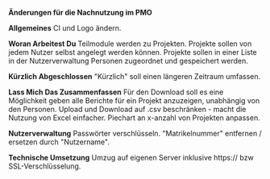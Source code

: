 **Änderungen für die Nachnutzung im PMO**

**Allgemeines**
CI und Logo ändern.

**Woran Arbeitest Du**
Teilmodule werden zu Projekten.
Projekte sollen von jedem Nutzer selbst angelegt werden können.
Projekte sollen in einer Liste in der Nutzerverwaltung Personen zugeordnet und gespeichert werden.

**Kürzlich Abgeschlossen**
"Kürzlich" soll einen längeren Zeitraum umfassen.

**Lass Mich Das Zusammenfassen**
Für den Download soll es eine Möglichkeit geben alle Berichte für ein Projekt anzuzeigen, unabhängig von den Personen.
Upload und Download auf .csv beschränken - macht die Nutzung von Excel einfacher.
Piechart an x-anzahl von Projekten anpassen.

**Nutzerverwaltung**
Passwörter verschlüsseln.
"Matrikelnummer" entfernen / ersetzen durch "Nutzername".

**Technische Umsetzung**
Umzug auf eigenen Server inklusive https:// bzw SSL-Verschlüsselung.